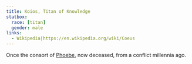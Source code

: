 ```yaml
---
title: Koios, Titan of Knowledge
statbox:
  race: [titan]
  gender: male
links:
  - Wikipedia|https://en.wikipedia.org/wiki/Coeus
---
```


Once the consort of [Phoebe](phoebe), now deceased, from a conflict millennia ago.
